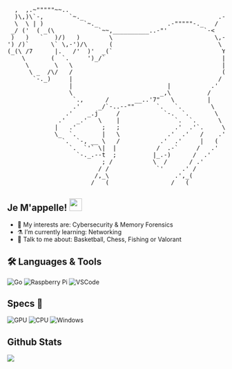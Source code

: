  <pre>
  ,  ,.~"""""~~..
  )\,)\`-,       `~._                                     .--._
  \  \ | )           `~._                   .-"""""-._   /     `.
 _/ ('  ( _(\            `~~,__________..-"'          `-<        \
 )   )   `   )/)   )        \                            \,-.     |
') /)`      \` \,-')/\      (                             \ /     |
(_(\ /7      |.   /'  )'  _(`                              Y      |
    \       (  `.     ')_/`                                |      /
     \       \   \                                         |)    (
      \ _  /\/   /                                         (      `~.
       `-._)     |                                        / \        `,
                 |                          |           .'   )      (`
                 \                        _,\          /     \_    (`
                  `.,      /       __..'7"   \         |       )  (
                  .'     _/`-..--""      `.   `.        \      `._/
                .'    _.j     /            `-.  `.       \
              .'   _.'   \    |               `.  `.      \
             |   .'       ;   ;               .'  .'`.     \
             \_  `.       |   \             .'  .'   /    .'
               `.  `-, __ \   /           .'  .'     |   (
                 `.  `'` \|  |           /  .-`     /   .'
                   `-._.--t  ;          |_.-)      /  .'
                          ; /           \  /      / .'
                         / /             `'     .' /
                        /,_\                  .',_(
                       /___(                 /___(
</pre>


  ## Je M'appelle! <img src="https://i.imgur.com/TXOjIsn.gif" width="29px">


- 🔭 My interests are: Cybersecurity & Memory Forensics
- ⚗️ I’m currently learning: Networking 
- 💬 Talk to me about: Basketball, Chess, Fishing or Valorant

## 🛠 Languages & Tools 

![Go](https://img.shields.io/badge/Go-00ADD8?style=for-the-badge&logo=go&logoColor=white)
![Raspberry Pi](https://img.shields.io/badge/Raspberry%20Pi-A22846?style=for-the-badge&logo=Raspberry%20Pi&logoColor=white)
![VSCode](https://img.shields.io/badge/Visual_Studio_Code-0078D4?style=for-the-badge&logo=visual%20studio%20code&logoColor=white)

## Specs 🧪

![GPU](https://img.shields.io/badge/AMD-Radeon_RX_5500-ED1C24?style=for-the-badge&logo=amd&logoColor=white)
![CPU](https://img.shields.io/badge/AMD-Ryzen_7_3800X-ED1C24?style=for-the-badge&logo=amd&logoColor=white)
![Windows](https://img.shields.io/badge/Windows-0078D6?style=for-the-badge&logo=windows&logoColor=white) 

## Github Stats 

<img src="https://github-readme-stats.vercel.app/api/top-langs?username=girlhefunnyaf44&layout=compact&theme=tokyonight"/>
